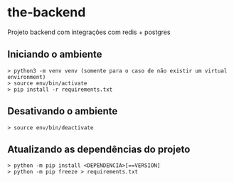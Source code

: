 # the-backend
Projeto backend com integrações com redis + postgres

## Iniciando o ambiente
```
> python3 -m venv venv (somente para o caso de não existir um virtual environment)
> source env/bin/activate
> pip install -r requirements.txt
```
## Desativando o ambiente
```
> source env/bin/deactivate
```
## Atualizando as dependências do projeto
```
> python -m pip install <DEPENDENCIA>[==VERSION]
> python -m pip freeze > requirements.txt
```
